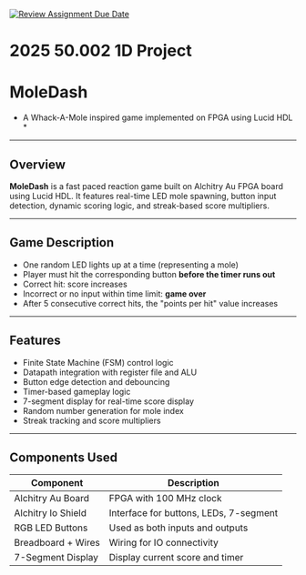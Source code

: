 [![Review Assignment Due Date](https://classroom.github.com/assets/deadline-readme-button-22041afd0340ce965d47ae6ef1cefeee28c7c493a6346c4f15d667ab976d596c.svg)](https://classroom.github.com/a/vxyPYWbJ)

# 2025 50.002 1D Project

# MoleDash

- A Whack-A-Mole inspired game implemented on FPGA using Lucid HDL \*

---

## Overview

**MoleDash** is a fast paced reaction game built on Alchitry Au FPGA board using Lucid HDL. It features real-time LED mole spawning, button input detection, dynamic scoring logic, and streak-based score multipliers.

---

## Game Description

- One random LED lights up at a time (representing a mole)
- Player must hit the corresponding button **before the timer runs out**
- Correct hit: score increases
- Incorrect or no input within time limit: **game over**
- After 5 consecutive correct hits, the "points per hit" value increases

---

## Features

- Finite State Machine (FSM) control logic
- Datapath integration with register file and ALU
- Button edge detection and debouncing
- Timer-based gameplay logic
- 7-segment display for real-time score display
- Random number generation for mole index
- Streak tracking and score multipliers

---

## Components Used

| Component          | Description                            |
| ------------------ | -------------------------------------- |
| Alchitry Au Board  | FPGA with 100 MHz clock                |
| Alchitry Io Shield | Interface for buttons, LEDs, 7-segment |
| RGB LED Buttons    | Used as both inputs and outputs        |
| Breadboard + Wires | Wiring for IO connectivity             |
| 7-Segment Display  | Display current score and timer        |
